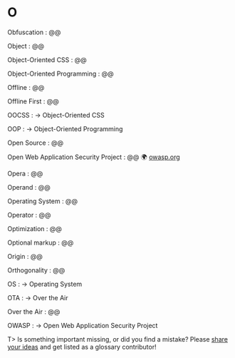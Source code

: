 # O

Obfuscation
: @@

Object
: @@

Object-Oriented CSS
: @@

Object-Oriented Programming
: @@

Offline
: @@

Offline First
: @@

OOCSS
: → Object-Oriented CSS

OOP
: → Object-Oriented Programming

Open Source
: @@

Open Web Application Security Project
: @@ 🌍 [owasp.org](https://www.owasp.org/)

Opera
: @@

Operand
: @@

Operating System
: @@

Operator
: @@

Optimization
: @@

Optional markup
: @@

Origin
: @@

Orthogonality
: @@

OS
: → Operating System

OTA
: → Over the Air

Over the Air
: @@

OWASP
: → Open Web Application Security Project

T> Is something important missing, or did you find a mistake? Please [share your ideas](https://github.com/j9t/web-development-glossary/blob/master/manuscript/o.md) and get listed as a glossary contributor!